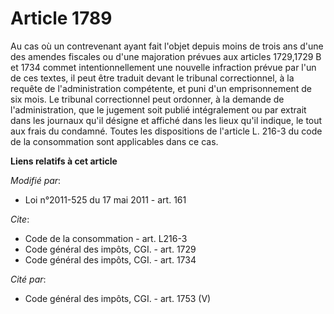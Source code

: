 # Article 1789

Au cas où un contrevenant ayant fait l'objet depuis moins de trois ans d'une des amendes fiscales ou d'une majoration prévues
aux articles 1729,1729 B et 1734 commet intentionnellement une nouvelle infraction prévue par l'un de ces textes, il peut
être traduit devant le tribunal correctionnel, à la requête de l'administration compétente, et puni d'un emprisonnement de
six mois. Le tribunal correctionnel peut ordonner, à la demande de l'administration, que le jugement soit publié
intégralement ou par extrait dans les journaux qu'il désigne et affiché dans les lieux qu'il indique, le tout aux frais du
condamné. Toutes les dispositions de l'article L. 216-3 du code de la consommation sont applicables dans ce cas.

**Liens relatifs à cet article**

_Modifié par_:

  - Loi n°2011-525 du 17 mai 2011 - art. 161

_Cite_:

  - Code de la consommation - art. L216-3
  - Code général des impôts, CGI. - art. 1729
  - Code général des impôts, CGI. - art. 1734

_Cité par_:

  - Code général des impôts, CGI. - art. 1753 (V)

